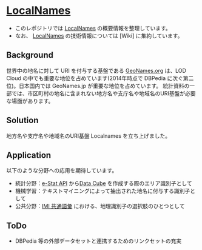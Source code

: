 # [LocalNames](http://databasediv.com/ns/domain/local/)

* このレポジトリでは [LocalNames](http://databasediv.com/ns/domain/local/) の概要情報を整理しています。
* なお、 [LocalNames](http://databasediv.com/ns/domain/local/) の技術情報については [Wiki] に集約しています。

## Background
世界中の地名に対して URI を付与する基盤である [GeoNames.org](http://www.geonames.org/) は、LOD Cloud の中でも重要な地位を占めています(2014年時点で DBPedia に次ぐ第二位)。日本国内では GeoNames.jp が重要な地位を占めています。
統計資料の一部では、市区町村の地名に含まれない地方名や支庁名や地域名のURI基盤が必要な場面があります。

## Solution
地方名や支庁名や地域名のURI基盤 Localnames を立ち上げました。

## Application
以下のような分野への応用を期待しています。

* 統計分野：[e-Stat API](http://www.e-stat.go.jp/api/) から[Data Cube](http://www.w3.org/TR/vocab-data-cube/) を作成する際のエリア識別子として
* 機械学習：テキストマイニングによって抽出された地名に付与する識別子として
* 公共分野：[IMI 共通語彙](http://goikiban.ipa.go.jp/) における、地理識別子の選択肢のひとつとして

## ToDo
* DBPedia 等の外部データセットと連携するためのリンクセットの充実
